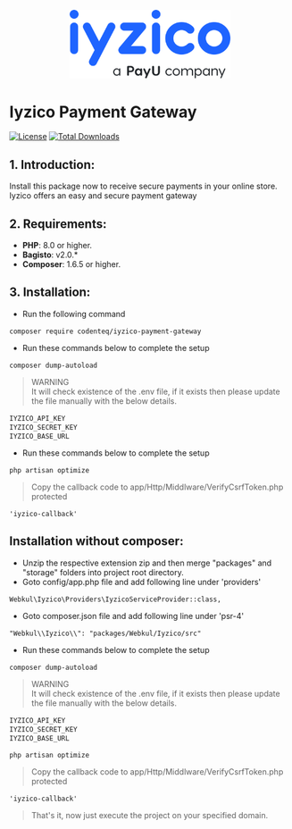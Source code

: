 <p align="center"><a href="https://codenteq.com" target="_blank"><img src="src/Resources/assets/images/iyzico.svg" width="288"></a></p>

# Iyzico Payment Gateway
[![License](https://poser.pugx.org/codenteq/iyzico-payment-gateway/license)](https://github.com/codenteq/iyzico-payment-gateway/blob/master/LICENSE)
<a href="https://packagist.org/packages/codenteq/iyzico-payment-gateway"><img src="https://poser.pugx.org/codenteq/iyzico-payment-gateway/d/total" alt="Total Downloads"></a>

## 1. Introduction:

Install this package now to receive secure payments in your online store. Iyzico offers an easy and secure payment gateway

## 2. Requirements:

* **PHP**: 8.0 or higher.
* **Bagisto**: v2.0.*
* **Composer**: 1.6.5 or higher.

## 3. Installation:

- Run the following command
```
composer require codenteq/iyzico-payment-gateway
```

- Run these commands below to complete the setup
```
composer dump-autoload
```

> WARNING <br>
> It will check existence of the .env file, if it exists then please update the file manually with the below details.
```
IYZICO_API_KEY
IYZICO_SECRET_KEY
IYZICO_BASE_URL
```

- Run these commands below to complete the setup
```
php artisan optimize
```

> Copy the callback code to app/Http/Middlware/VerifyCsrfToken.php protected
~~~
'iyzico-callback'
~~~

## Installation without composer:

- Unzip the respective extension zip and then merge "packages" and "storage" folders into project root directory.
- Goto config/app.php file and add following line under 'providers'

```
Webkul\Iyzico\Providers\IyzicoServiceProvider::class,
```

- Goto composer.json file and add following line under 'psr-4'

```
"Webkul\\Iyzico\\": "packages/Webkul/Iyzico/src"
```

- Run these commands below to complete the setup

```
composer dump-autoload
```

> WARNING <br>
> It will check existence of the .env file, if it exists then please update the file manually with the below details.
```
IYZICO_API_KEY
IYZICO_SECRET_KEY
IYZICO_BASE_URL
```

```
php artisan optimize
```

> Copy the callback code to app/Http/Middlware/VerifyCsrfToken.php protected
~~~
'iyzico-callback'
~~~

> That's it, now just execute the project on your specified domain.
